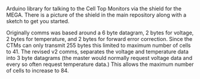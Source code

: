 Arduino library for talking to the Cell Top Monitors via the shield for the MEGA.
There is a picture of the shield in the main repository along with a sketch to get you started.

Originally comms was based around a 6 byte datagram, 2 bytes for voltage, 2 bytes for temperature, and 2 bytes for forward error correction. Since the CTMs can only transmit 255 bytes this limited to maximum number of cells to 41.
The revised v2 comms, separates the voltage and temperature data into 3 byte datagrams (the master would normally request voltage data and every so often request temperature data.) This allows the maximum number of cells to increase to 84.
